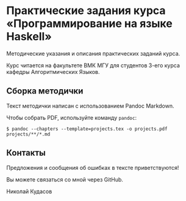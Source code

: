 Практические задания курса «Программирование на языке Haskell»
==============================================================

Методические указания и описания практических заданий курса.

Курс читается на факультете ВМК МГУ для студентов 3-его курса кафедры Алгоритмических Языков.

Сборка методички
----------------

Текст методички написан с использованием Pandoc Markdown.

Чтобы собрать PDF, используйте команду `pandoc`:

```
$ pandoc --chapters --template=projects.tex -o projects.pdf projects/**/*.md
```

Контакты
--------

Предложения и сообщения об ошибках в тексте приветствуются!

Вы можете связаться со мной через GitHub.

Николай Кудасов
